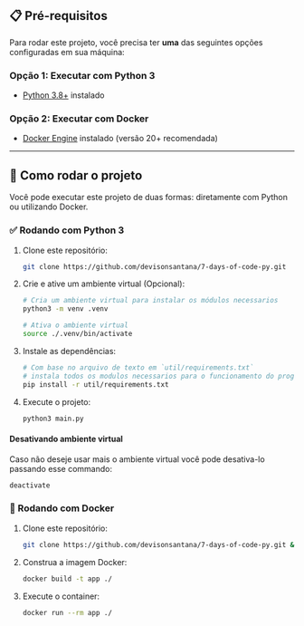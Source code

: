
## 📋 Pré-requisitos

Para rodar este projeto, você precisa ter **uma** das seguintes opções configuradas em sua máquina:


### Opção 1: Executar com Python 3

- [Python 3.8+](https://www.python.org/downloads/) instalado

### Opção 2: Executar com Docker

- [Docker Engine](https://docs.docker.com/get-docker/) instalado (versão 20+ recomendada)

---

## 🚀 Como rodar o projeto

Você pode executar este projeto de duas formas: diretamente com Python ou utilizando Docker.

### ✅ Rodando com Python 3

1. Clone este repositório:
    ```bash
    git clone https://github.com/devisonsantana/7-days-of-code-py.git
    ```
2. Crie e ative um ambiente virtual (Opcional):
    ```bash
    # Cria um ambiente virtual para instalar os módulos necessarios
    python3 -m venv .venv
    
    # Ativa o ambiente virtual
    source ./.venv/bin/activate
    ```
3. Instale as dependências:
    ```bash
    # Com base no arquivo de texto em `util/requirements.txt` 
    # instala todos os modulos necessarios para o funcionamento do programa
    pip install -r util/requirements.txt
    ```
4. Execute o projeto:
   ```bash
   python3 main.py
   ```
#### Desativando ambiente virtual
   
Caso não deseje usar mais o ambiente virtual você pode desativa-lo passando esse commando:
```bash
deactivate
```

### 🐳 Rodando com Docker

1. Clone este repositório:
    ```bash
    git clone https://github.com/devisonsantana/7-days-of-code-py.git && cd 7-days-of-code-py/
    ```
2. Construa a imagem Docker:
    ```bash
    docker build -t app ./
    ```
3. Execute o container:
    ```bash
    docker run --rm app ./
    ```
